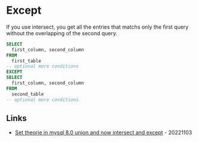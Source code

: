 # Except

If you use intersect, you get all the entries that matchs only the first query without the overlapping of the second query.

```sql
SELECT
  first_column, second_column
FROM
  first_table
-- optional more conditions
EXCEPT
SELECT
  first_column, second_column
FROM
  second_table
-- optional more conditions
```

## Links

* [Set theorie in mysql 8.0 union and now intersect and except](https://www.percona.com/blog/set-theory-in-mysql-8-0-union-and-now-intersect-and-except/) - 20221103

